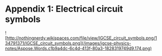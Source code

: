 # Appendix 1: Electrical circuit symbols

![http://nothingnerdy.wikispaces.com/file/view/IGCSE_circuit_symbols.png/134791371/IGCSE_circuit_symbols.png](/images/igcse-physics-notes/Aspose.Words.c1b9a4dc-6c4d-413f-80a3-1828319749d9.174.png)
